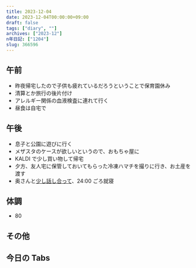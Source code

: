 ```yaml
---
title: 2023-12-04
date: 2023-12-04T00:00:00+09:00
draft: false
tags: ["diary", ""]
archives: ["2023-12"]
n年日記: ["1204"]
slug: 366596
---
```


## 午前

- 昨夜帰宅したので子供も疲れているだろうということで保育園休み
- 清算とか旅行の後片付け
- アレルギー関係の血液検査に連れて行く
- 昼食は自宅で

## 午後

- 息子と公園に遊びに行く
- メザスタのケースが欲しいというので、おもちゃ屋に
- KALDI で少し買い物して帰宅
- 夕方、友人宅に保管しておいてもらった冷凍ハマチを撮りに行き、お土産を渡す
- 奥さんと[少し話し合って](https://scrapbox.io/sk85/夫婦の生活について)、24:00 ごろ就寝

## 体調

- 80

## その他

## 今日の Tabs
